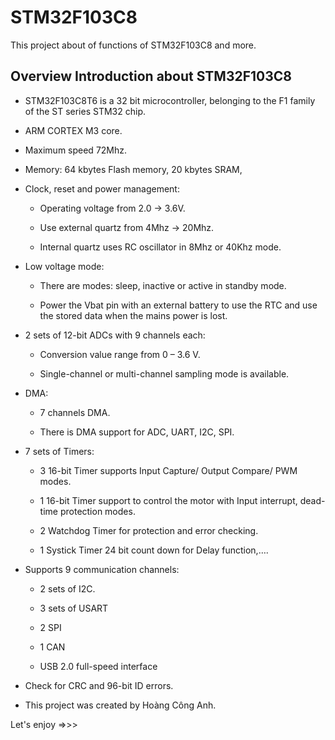 # STM32F103C8

This project about of functions of STM32F103C8 and more.

## Overview Introduction about STM32F103C8

- STM32F103C8T6 is a 32 bit microcontroller, belonging to the F1 family of the ST series STM32 chip.

- ARM CORTEX M3 core.

- Maximum speed 72Mhz.

- Memory: 64 kbytes Flash memory, 20 kbytes SRAM,

- Clock, reset and power management:

  + Operating voltage from 2.0 → 3.6V.

  + Use external quartz from 4Mhz → 20Mhz.

  + Internal quartz uses RC oscillator in 8Mhz or 40Khz mode.

- Low voltage mode:

  + There are modes: sleep, inactive or active in standby mode.

  + Power the Vbat pin with an external battery to use the RTC and use the stored data when the mains power is lost.
  
- 2 sets of 12-bit ADCs with 9 channels each:

  + Conversion value range from 0 – 3.6 V.

  + Single-channel or multi-channel sampling mode is available.

- DMA:

  + 7 channels DMA.

  + There is DMA support for ADC, UART, I2C, SPI.

- 7 sets of Timers:

  + 3 16-bit Timer supports Input Capture/ Output Compare/ PWM modes.

  + 1 16-bit Timer support to control the motor with Input interrupt, dead-time protection modes.

  + 2 Watchdog Timer for protection and error checking.

  + 1 Systick Timer 24 bit count down for Delay function,….

- Supports 9 communication channels:

  + 2 sets of I2C.

  + 3 sets of USART

  + 2 SPI

  + 1 CAN

  + USB 2.0 full-speed interface

- Check for CRC and 96-bit ID errors.


* This project was created by Hoàng Công Anh.

Let's enjoy =>>>

